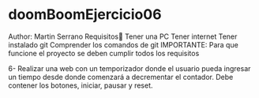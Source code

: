 # doomBoomEjercicio06
 
Author: Martin Serrano
Requisitos👀 
Tener una PC 
Tener internet 
Tener instalado git 
Comprender los comandos de git 
IMPORTANTE: Para que funcione el proyecto se deben cumplir todos los requisitos

6- Realizar una web con un temporizador donde el usuario pueda ingresar un tiempo desde donde comenzará a decrementar el contador. Debe contener los botones, iniciar, pausar y reset. 
